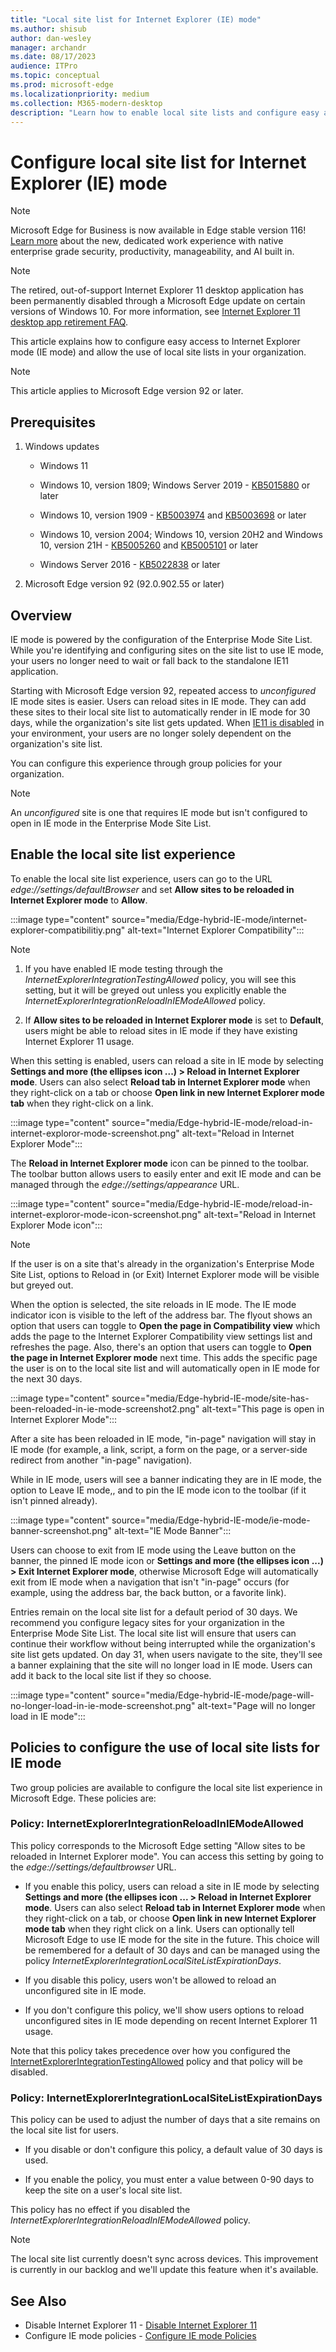 ```yaml
---
title: "Local site list for Internet Explorer (IE) mode"
ms.author: shisub
author: dan-wesley
manager: archandr
ms.date: 08/17/2023
audience: ITPro
ms.topic: conceptual
ms.prod: microsoft-edge
ms.localizationpriority: medium
ms.collection: M365-modern-desktop
description: "Learn how to enable local site lists and configure easy access to IE mode"
---
```


# Configure local site list for Internet Explorer (IE) mode

> [!NOTE]
> Microsoft Edge for Business is now available in Edge stable version 116! [Learn more](https://techcommunity.microsoft.com/t5/microsoft-edge-insider/microsoft-edge-for-business-faq/ba-p/3891837) about the new, dedicated work experience with native enterprise grade security, productivity, manageability, and AI built in.

> [!NOTE]
> The retired, out-of-support Internet Explorer 11 desktop application has been permanently disabled through a Microsoft Edge update on certain versions of Windows 10. For more information, see [Internet Explorer 11 desktop app retirement FAQ](https://techcommunity.microsoft.com/t5/windows-it-pro-blog/internet-explorer-11-desktop-app-retirement-faq/ba-p/2366549).

This article explains how to configure easy access to Internet Explorer mode (IE mode) and allow the use of local site lists in your organization.

> [!NOTE]
> This article applies to Microsoft Edge version 92 or later.

## Prerequisites

1. Windows updates

   - Windows 11

   - Windows 10, version 1809; Windows Server 2019 - [KB5015880](https://support.microsoft.com/en-us/topic/july-21-2022-kb5015880-os-build-17763-3232-preview-1c984723-cdf0-4a24-9a4f-5df11d3024a1) or later

   - Windows 10, version 1909 - [KB5003974](https://support.microsoft.com/topic/kb5003974-servicing-stack-update-for-windows-10-version-1909-june-15-2021-0e65680e-2d21-4a31-b97a-e24c022aeccf) and [KB5003698](https://support.microsoft.com/topic/june-15-2021-kb5003698-os-build-18363-1645-preview-1ecf117e-1f89-40f9-a0a5-ed5766737620) or later

   - Windows 10, version 2004; Windows 10, version 20H2 and Windows 10, version 21H - [KB5005260](https://support.microsoft.com/topic/kb5005260-servicing-stack-update-for-windows-10-version-2004-20h2-and-21h1-august-10-2021-ec4c5daa-2cec-4b06-be93-037f150fe3ba) and [KB5005101](https://support.microsoft.com/topic/september-1-2021-kb5005101-os-builds-19041-1202-19042-1202-and-19043-1202-preview-82a50f27-a56f-4212-96ce-1554e8058dc1) or later
   
   - Windows Server 2016 - [KB5022838](https://support.microsoft.com/en-us/topic/february-14-2023-kb5022838-os-build-14393-5717-1b9a609e-7ae7-4102-bad5-5994eddf154b) or later

2. Microsoft Edge version 92 (92.0.902.55 or later)

## Overview

IE mode is powered by the configuration of the Enterprise Mode Site List. While you're identifying and configuring sites on the site list to use IE mode, your users no longer need to wait or fall back to the standalone IE11 application.

Starting with Microsoft Edge version 92, repeated access to *unconfigured* IE mode sites is easier. Users can reload sites in IE mode. They can add these sites to their local site list to automatically render in IE mode for 30 days, while the organization's site list gets updated. When [IE11 is disabled](/deployedge/edge-ie-disable-ie11) in your environment, your users are no longer solely dependent on the organization's site list.

You can configure this experience through group policies for your organization.

> [!NOTE]
> An *unconfigured* site is one that requires IE mode but isn't configured to open in IE mode in the Enterprise Mode Site List.

## Enable the local site list experience

To enable the local site list experience, users can go to the URL *edge://settings/defaultBrowser* and set **Allow sites to be reloaded in Internet Explorer mode** to **Allow**.

:::image type="content" source="media/Edge-hybrid-IE-mode/internet-explorer-compatibilitiy.png" alt-text="Internet Explorer Compatibility":::

>[!Note]  
>
>1. If you have enabled IE mode testing through the *InternetExplorerIntegrationTestingAllowed* policy, you will see this setting, but it will be greyed out unless you  explicitly enable the *InternetExplorerIntegrationReloadInIEModeAllowed* policy.
>
>2. If **Allow sites to be reloaded in Internet Explorer mode** is set to **Default**, users might be able to reload sites in IE mode if they have existing Internet Explorer 11 usage.  

When this setting is enabled, users can reload a site in IE mode by selecting **Settings and more (the ellipses icon ...) > Reload in Internet Explorer mode**. Users can also select **Reload tab in Internet Explorer mode** when they right-click on a tab or choose **Open link in new Internet Explorer mode tab** when they right-click on a link.

:::image type="content" source="media/Edge-hybrid-IE-mode/reload-in-internet-exploror-mode-screenshot.png" alt-text="Reload in Internet Explorer Mode":::

The **Reload in Internet Explorer mode** icon can be pinned to the toolbar. The toolbar button allows users to easily enter and exit IE mode and can be managed through the *edge://settings/appearance* URL.

:::image type="content" source="media/Edge-hybrid-IE-mode/reload-in-internet-exploror-mode-icon-screenshot.png" alt-text="Reload in Internet Explorer Mode icon":::

>[!Note]
>If the user is on a site that's already in the organization's Enterprise Mode Site List, options to Reload in (or Exit) Internet Explorer mode will be visible but greyed out.

When the option is selected, the site reloads in IE mode. The IE mode indicator icon is visible to the left of the address bar. The flyout shows an option that users can toggle to **Open the page in Compatibility view** which adds the page to the Internet Explorer Compatibility view settings list and refreshes the page. Also, there's an option that users can toggle to **Open the page in Internet Explorer mode** next time. This adds the specific page the user is on to the local site list and will automatically open in IE mode for the next 30 days.

:::image type="content" source="media/Edge-hybrid-IE-mode/site-has-been-reloaded-in-ie-mode-screenshot2.png" alt-text="This page is open in Internet Explorer Mode":::

After a site has been reloaded in IE mode, "in-page" navigation will stay in IE mode (for example, a link, script, a form on the page, or a server-side redirect from another "in-page" navigation).  

While in IE mode, users will see a banner indicating they are in IE mode, the option to Leave IE mode,, and to pin the IE mode icon to the toolbar (if it isn't pinned already).

:::image type="content" source="media/Edge-hybrid-IE-mode/ie-mode-banner-screenshot.png" alt-text="IE Mode Banner":::

Users can choose to exit from IE mode using the Leave button on the banner, the pinned IE mode icon or **Settings and more (the ellipses icon ...) > Exit Internet Explorer mode**, otherwise Microsoft Edge will automatically exit from IE mode when a navigation that isn't "in-page" occurs (for example, using the address bar, the back button, or a favorite link).

Entries remain on the local site list for a default period of 30 days. We recommend you configure legacy sites for your organization in the Enterprise Mode Site List. The local site list will ensure that users can continue their workflow without being interrupted while the organization's site list gets updated. On day 31, when users navigate to the site, they'll see a banner explaining that the site will no longer load in IE mode. Users can add it back to the local site list if they so choose.

:::image type="content" source="media/Edge-hybrid-IE-mode/page-will-no-longer-load-in-ie-mode-screenshot.png" alt-text="Page will no longer load in IE mode":::

## Policies to configure the use of local site lists for IE mode

Two group policies are available to configure the local site list experience in Microsoft Edge. These policies are:

### Policy: InternetExplorerIntegrationReloadInIEModeAllowed

This policy corresponds to the Microsoft Edge setting "Allow sites to be reloaded in Internet Explorer mode". You can access this setting by going to the *edge://settings/defaultbrowser* URL.

- If you enable this policy, users can reload a site in IE mode by selecting **Settings and more (the ellipses icon ... > Reload in Internet Explorer mode**. Users can also select **Reload tab in Internet Explorer mode** when they right-click on a tab, or choose **Open link in new Internet Explorer mode tab** when they right click on a link.
Users can optionally tell Microsoft Edge to use IE mode for the site in the future. This choice will be remembered for a default of 30 days and can be managed using the policy *InternetExplorerIntegrationLocalSiteListExpirationDays*.

- If you disable this policy, users won't be allowed to reload an unconfigured site in IE mode.

- If you don't configure this policy, we'll show users options to reload unconfigured sites in IE mode depending on recent Internet Explorer 11 usage.

Note that this policy takes precedence over how you configured the [InternetExplorerIntegrationTestingAllowed](/deployedge/microsoft-edge-policies#internetexplorerintegrationtestingallowed) policy and that policy will be disabled.

### Policy: InternetExplorerIntegrationLocalSiteListExpirationDays

This policy can be used to adjust the number of days that a site remains on the local site list for users.  

- If you disable or don't configure this policy, a default value of 30 days is used.

- If you enable the policy, you must enter a value between 0-90 days to keep the site on a user's local site list.

This policy has no effect if you disabled the *InternetExplorerIntegrationReloadInIEModeAllowed* policy.

> [!NOTE]
> The local site list currently doesn't sync across devices. This improvement is currently in our backlog and we'll update this feature when it's available.

## See Also

- Disable Internet Explorer 11 - [Disable Internet Explorer 11](/deployedge/edge-ie-disable-ie11)
- Configure IE mode policies - [Configure IE mode Policies](/deployedge/edge-ie-mode-policies)
